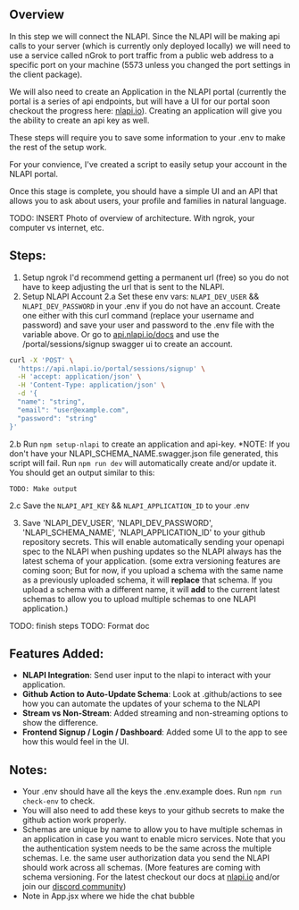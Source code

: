 ## Overview
In this step we will connect the NLAPI. Since the NLAPI will be making api calls to your server (which is currently only deployed locally) we will need to use a service called nGrok to port traffic from a public web address to a specific port on your machine (5573 unless you changed the port settings in the client package). 

We will also need to create an Application in the NLAPI portal (currently the portal is a series of api endpoints, but will have a UI for our portal soon checkout the progress here: [nlapi.io](https://nlapi.io)). Creating an application will give you the ability to create an api key as well. 

These steps will require you to save some information to your .env to make the rest of the setup work.

For your convience, I've created a script to easily setup your account in the NLAPI portal. 

Once this stage is complete, you should have a simple UI and an API that allows you to ask about users, your profile and families in natural language. 

TODO: INSERT Photo of overview of architecture. With ngrok, your computer vs internet, etc. 

## Steps:
1. Setup ngrok
I'd recommend getting a permanent url (free) so you do not have to keep adjusting the url that is sent to the NLAPI.
2. Setup NLAPI Account
2.a Set these env vars: `NLAPI_DEV_USER` && `NLAPI_DEV_PASSWORD` in your .env 
if you do not have an account. 
Create one either with this curl command (replace your username and password) and save your user and password to the .env file with the variable above. Or go to [api.nlapi.io/docs](https://api.nlapi.io/docs#/Portal/signup_user_portal_sessions_signup_post) and use the /portal/sessions/signup swagger ui to create an account. 
```bash
curl -X 'POST' \
  'https://api.nlapi.io/portal/sessions/signup' \
  -H 'accept: application/json' \
  -H 'Content-Type: application/json' \
  -d '{
  "name": "string",
  "email": "user@example.com",
  "password": "string"
}'
```
2.b Run `npm setup-nlapi` to create an application and api-key.
*NOTE: If you don't have your NLAPI_SCHEMA_NAME.swagger.json file generated, this script will fail. Run `npm run dev` will automatically create and/or update it.
You should get an output similar to this:
```
TODO: Make output
```

2.c Save the `NLAPI_API_KEY` && `NLAPI_APPLICATION_ID` to your .env


3. Save 'NLAPI_DEV_USER', 'NLAPI_DEV_PASSWORD', 'NLAPI_SCHEMA_NAME', 'NLAPI_APPLICATION_ID' to your github repository secrets. 
This will enable automatically sending your openapi spec to the NLAPI when pushing updates so the NLAPI always has the latest schema of your application. (some extra versioning features are coming soon; But for now, if you upload a schema with the same name as a previously uploaded schema, it will **replace** that schema. If you upload a schema with a different name, it will **add** to the current latest schemas to allow you to upload multiple schemas to one NLAPI application.)

TODO: finish steps
TODO: Format doc

## Features Added: 

- **NLAPI Integration**: Send user input to the nlapi to interact with your application.
- **Github Action to Auto-Update Schema**: Look at .github/actions to see how you can automate the updates of your schema to the NLAPI
- **Stream vs Non-Stream**: Added streaming and non-streaming options to show the difference. 
- **Frontend Signup / Login / Dashboard**: Added some UI to the app to see how this would feel in the UI.

## Notes: 
- Your .env should have all the keys the .env.example does. Run `npm run check-env` to check. 
- You will also need to add these keys to your github secrets to make the github action work properly.
- Schemas are unique by name to allow you to have multiple schemas in an application in case you want to enable micro services. Note that you the authentication system needs to be the same across the multiple schemas. I.e. the same user authorization data you send the NLAPI should work across all schemas. (More features are coming with schema versioning. For the latest checkout our docs at [nlapi.io](nlapi.io) and/or join our [discord community](https://discord.gg/bcjmGnbj8d))
- Note in App.jsx where we hide the chat bubble
